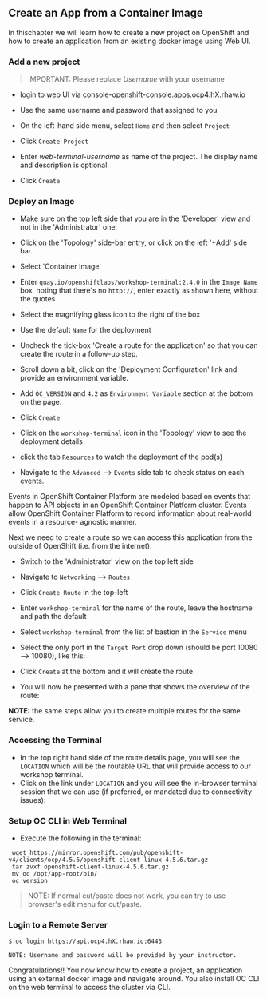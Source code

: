 ## Create an App from a Container Image

In thischapter we will learn how to create a new project on OpenShift and
how to create an application from an existing docker image using Web UI.

### Add a new project

> IMPORTANT: Please replace *Username* with your username

- login to web UI via console-openshift-console.apps.ocp4.hX.rhaw.io

- Use the same username and password that assigned to you

- On the left-hand side menu, select `Home` and then select `Project`

- Click `Create Project`

- Enter *web-terminal-username* as name of the project. The display name and description is optional.

- Click `Create`

### Deploy an Image

- Make sure on the top left side that you are in the 'Developer' view and not in the 'Administrator' one.

- Click on the 'Topology' side-bar entry, or click on the left '+Add' side bar.

- Select 'Container Image'

- Enter `quay.io/openshiftlabs/workshop-terminal:2.4.0` in the `Image Name` box,
  noting that there's no `http://`, enter exactly as shown here,
  without the quotes

- Select the magnifying glass icon to the right of the box

- Use the default `Name` for the deployment

- Uncheck the tick-box 'Create a route for the application' so that you can create the route in a follow-up step.

- Scroll down a bit, click on the 'Deployment Configuration' link and provide an environment variable.

- Add `OC_VERSION` and `4.2` as `Environment Variable` section at the bottom on the page.

- Click `Create`

- Click on the `workshop-terminal` icon in the 'Topology' view to see the deployment details

- click the tab `Resources` to watch the deployment of the pod(s)

- Navigate to the `Advanced` --> `Events` side tab to check status on each events.

Events in OpenShift Container Platform are modeled based on events that happen
to API objects in an OpenShift Container Platform cluster. Events allow OpenShift
Container Platform to record information about real-world events in a resource-
agnostic manner.

Next we need to create a route so we can access this application from the outside of OpenShift (i.e. from the internet).

- Switch to the 'Administrator' view on the top left side

- Navigate to `Networking` --> `Routes`

- Click `Create Route` in the top-left

- Enter `workshop-terminal` for the name of the route, leave the hostname and path the default

- Select `workshop-terminal` from the list of bastion in the `Service` menu

- Select the only port in the `Target Port` drop down (should be port 10080 --> 10080), like this:

- Click `Create` at the bottom and it will create the route.

- You will now be presented with a pane that shows the overview of the route:

**NOTE:** the same steps allow you to create multiple routes for the same service.

### Accessing the Terminal

- In the top right hand side of the route details page, you will see the `LOCATION`
  which will be the routable URL that will provide access to our workshop terminal.
- Click on the link under `LOCATION` and you will see the in-browser terminal
  session that we can use (if preferred, or mandated due to connectivity issues):

### Setup OC CLI in Web Terminal

- Execute the following in the terminal:

```
 wget https://mirror.openshift.com/pub/openshift-v4/clients/ocp/4.5.6/openshift-client-linux-4.5.6.tar.gz
 tar zvxf openshift-client-linux-4.5.6.tar.gz
 mv oc /opt/app-root/bin/
 oc version
```

> NOTE: If normal cut/paste does not work, you can try to use browser's edit menu for cut/paste.

### Login to a Remote Server

```
$ oc login https://api.ocp4.hX.rhaw.io:6443
```

```
NOTE: Username and password will be provided by your instructor.
```

Congratulations!! You now know how to create a project, an application
using an external docker image and navigate around. You also install OC CLI on
the web terminal to access the cluster via CLI.

## 
